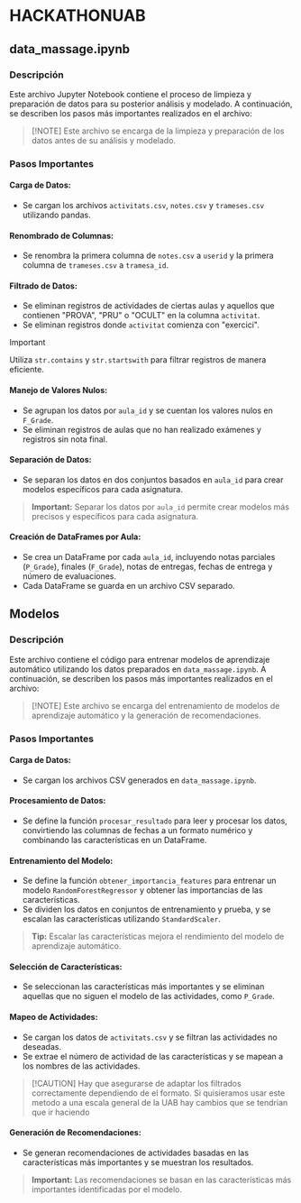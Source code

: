 
# HACKATHONUAB

## data_massage.ipynb

### Descripción
Este archivo Jupyter Notebook contiene el proceso de limpieza y preparación de datos para su posterior análisis y modelado. A continuación, se describen los pasos más importantes realizados en el archivo:

>  [!NOTE]
>  Este archivo se encarga de la limpieza y preparación de los datos antes de su análisis y modelado.

### Pasos Importantes

#### Carga de Datos:
- Se cargan los archivos `activitats.csv`, `notes.csv` y `trameses.csv` utilizando pandas.

#### Renombrado de Columnas:
- Se renombra la primera columna de `notes.csv` a `userid` y la primera columna de `trameses.csv` a `tramesa_id`.

#### Filtrado de Datos:
- Se eliminan registros de actividades de ciertas aulas y aquellos que contienen "PROVA", "PRU" o "OCULT" en la columna `activitat`.
- Se eliminan registros donde `activitat` comienza con "exercici".

> [!IMPORTANT]
>  Utiliza `str.contains` y `str.startswith` para filtrar registros de manera eficiente.

#### Manejo de Valores Nulos:
- Se agrupan los datos por `aula_id` y se cuentan los valores nulos en `F_Grade`.
- Se eliminan registros de aulas que no han realizado exámenes y registros sin nota final.

#### Separación de Datos:
- Se separan los datos en dos conjuntos basados en `aula_id` para crear modelos específicos para cada asignatura.

> **Important:** Separar los datos por `aula_id` permite crear modelos más precisos y específicos para cada asignatura.

#### Creación de DataFrames por Aula:
- Se crea un DataFrame por cada `aula_id`, incluyendo notas parciales (`P_Grade`), finales (`F_Grade`), notas de entregas, fechas de entrega y número de evaluaciones.
- Cada DataFrame se guarda en un archivo CSV separado.

## Modelos

### Descripción
Este archivo contiene el código para entrenar modelos de aprendizaje automático utilizando los datos preparados en `data_massage.ipynb`. A continuación, se describen los pasos más importantes realizados en el archivo:

>  [!NOTE]
>  Este archivo se encarga del entrenamiento de modelos de aprendizaje automático y la generación de recomendaciones.

### Pasos Importantes

#### Carga de Datos:
- Se cargan los archivos CSV generados en `data_massage.ipynb`.

#### Procesamiento de Datos:
- Se define la función `procesar_resultado` para leer y procesar los datos, convirtiendo las columnas de fechas a un formato numérico y combinando las características en un DataFrame.

#### Entrenamiento del Modelo:
- Se define la función `obtener_importancia_features` para entrenar un modelo `RandomForestRegressor` y obtener las importancias de las características.
- Se dividen los datos en conjuntos de entrenamiento y prueba, y se escalan las características utilizando `StandardScaler`.

> **Tip:** Escalar las características mejora el rendimiento del modelo de aprendizaje automático.

#### Selección de Características:
- Se seleccionan las características más importantes y se eliminan aquellas que no siguen el modelo de las actividades, como `P_Grade`.

#### Mapeo de Actividades:
- Se cargan los datos de `activitats.csv` y se filtran las actividades no deseadas.
- Se extrae el número de actividad de las características y se mapean a los nombres de las actividades.

>  [!CAUTION]
>  Hay que asegurarse de adaptar los filtrados correctamente dependiendo de el formato. Si quisieramos usar este metodo a una escala general de la UAB hay cambios que se tendrian que ir haciendo

#### Generación de Recomendaciones:
- Se generan recomendaciones de actividades basadas en las características más importantes y se muestran los resultados.

> **Important:** Las recomendaciones se basan en las características más importantes identificadas por el modelo.
